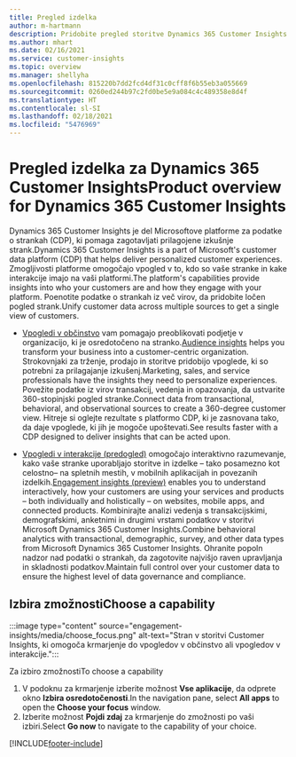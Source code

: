 ```yaml
---
title: Pregled izdelka
author: m-hartmann
description: Pridobite pregled storitve Dynamics 365 Customer Insights in njenih zmogljivosti.
ms.author: mhart
ms.date: 02/16/2021
ms.service: customer-insights
ms.topic: overview
ms.manager: shellyha
ms.openlocfilehash: 815220b7dd2fcd4df31c0cff8f6b55eb3a055669
ms.sourcegitcommit: 0260ed244b97c2fd0be5e9a084c4c489358e8d4f
ms.translationtype: HT
ms.contentlocale: sl-SI
ms.lasthandoff: 02/18/2021
ms.locfileid: "5476969"
---
```

# <a name="product-overview-for-dynamics-365-customer-insights"></a><span data-ttu-id="4e9ac-103">Pregled izdelka za Dynamics 365 Customer Insights</span><span class="sxs-lookup"><span data-stu-id="4e9ac-103">Product overview for Dynamics 365 Customer Insights</span></span>

<span data-ttu-id="4e9ac-104">Dynamics 365 Customer Insights je del Microsoftove platforme za podatke o strankah (CDP), ki pomaga zagotavljati prilagojene izkušnje strank.</span><span class="sxs-lookup"><span data-stu-id="4e9ac-104">Dynamics 365 Customer Insights is a part of Microsoft's customer data platform (CDP) that helps deliver personalized customer experiences.</span></span> <span data-ttu-id="4e9ac-105">Zmogljivosti platforme omogočajo vpogled v to, kdo so vaše stranke in kake interakcije imajo na vaši platformi.</span><span class="sxs-lookup"><span data-stu-id="4e9ac-105">The platform's capabilities provide insights into who your customers are and how they engage with your platform.</span></span> <span data-ttu-id="4e9ac-106">Poenotite podatke o strankah iz več virov, da pridobite ločen pogled strank.</span><span class="sxs-lookup"><span data-stu-id="4e9ac-106">Unify customer data across multiple sources to get a single view of customers.</span></span>


- <span data-ttu-id="4e9ac-107">[Vpogledi v občinstvo](audience-insights/overview.md) vam pomagajo preoblikovati podjetje v organizacijo, ki je osredotočeno na stranko.</span><span class="sxs-lookup"><span data-stu-id="4e9ac-107">[Audience insights](audience-insights/overview.md) helps you transform your business into a customer-centric organization.</span></span> <span data-ttu-id="4e9ac-108">Strokovnjaki za trženje, prodajo in storitve pridobijo vpoglede, ki so potrebni za prilagajanje izkušenj.</span><span class="sxs-lookup"><span data-stu-id="4e9ac-108">Marketing, sales, and service professionals have the insights they need to personalize experiences.</span></span> <span data-ttu-id="4e9ac-109">Povežite podatke iz virov transakcij, vedenja in opazovanja, da ustvarite 360-stopinjski pogled stranke.</span><span class="sxs-lookup"><span data-stu-id="4e9ac-109">Connect data from transactional, behavioral, and observational sources to create a 360-degree customer view.</span></span> <span data-ttu-id="4e9ac-110">Hitreje si oglejte rezultate s platformo CDP, ki je zasnovana tako, da daje vpoglede, ki jih je mogoče upoštevati.</span><span class="sxs-lookup"><span data-stu-id="4e9ac-110">See results faster with a CDP designed to deliver insights that can be acted upon.</span></span> 

- <span data-ttu-id="4e9ac-111">[Vpogledi v interakcije (predogled)](engagement-insights/index.yml) omogočajo interaktivno razumevanje, kako vaše stranke uporabljajo storitve in izdelke – tako posamezno kot celostno– na spletnih mestih, v mobilnih aplikacijah in povezanih izdelkih.</span><span class="sxs-lookup"><span data-stu-id="4e9ac-111">[Engagement insights (preview)](engagement-insights/index.yml) enables you to understand interactively, how your customers are using your services and products – both individually and holistically – on websites, mobile apps, and connected products.</span></span> <span data-ttu-id="4e9ac-112">Kombinirajte analizi vedenja s transakcijskimi, demografskimi, anketnimi in drugimi vrstami podatkov v storitvi Microsoft Dynamics 365 Customer Insights.</span><span class="sxs-lookup"><span data-stu-id="4e9ac-112">Combine behavioral analytics with transactional, demographic, survey, and other data types from Microsoft Dynamics 365 Customer Insights.</span></span> <span data-ttu-id="4e9ac-113">Ohranite popoln nadzor nad podatki o strankah, da zagotovite najvišjo raven upravljanja in skladnosti podatkov.</span><span class="sxs-lookup"><span data-stu-id="4e9ac-113">Maintain full control over your customer data to ensure the highest level of data governance and compliance.</span></span>
 
## <a name="choose-a-capability"></a><span data-ttu-id="4e9ac-114">Izbira zmožnosti</span><span class="sxs-lookup"><span data-stu-id="4e9ac-114">Choose a capability</span></span>

:::image type="content" source="engagement-insights/media/choose_focus.png" alt-text="Stran v storitvi Customer Insights, ki omogoča krmarjenje do vpogledov v občinstvo ali vpogledov v interakcije.":::

<span data-ttu-id="4e9ac-116">Za izbiro zmožnosti</span><span class="sxs-lookup"><span data-stu-id="4e9ac-116">To choose a capability</span></span>

1. <span data-ttu-id="4e9ac-117">V podoknu za krmarjenje izberite možnost **Vse aplikacije**, da odprete okno **Izbira osredotočenosti**.</span><span class="sxs-lookup"><span data-stu-id="4e9ac-117">In the navigation pane, select **All apps** to open the **Choose your focus** window.</span></span>
1. <span data-ttu-id="4e9ac-118">Izberite možnost **Pojdi zdaj** za krmarjenje do zmožnosti po vaši izbiri.</span><span class="sxs-lookup"><span data-stu-id="4e9ac-118">Select **Go now** to navigate to the capability of your choice.</span></span>


[!INCLUDE[footer-include](includes/footer-banner.md)]